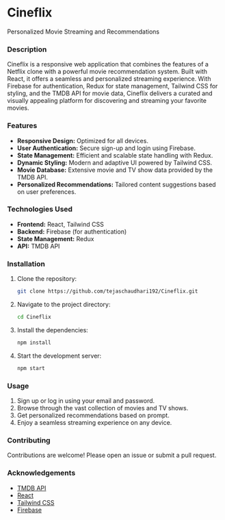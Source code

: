 # **Cineflix**

Personalized Movie Streaming and Recommendations

### **Description**
Cineflix is a responsive web application that combines the features of a Netflix clone with a powerful movie recommendation system. Built with React, it offers a seamless and personalized streaming experience. With Firebase for authentication, Redux for state management, Tailwind CSS for styling, and the TMDB API for movie data, Cineflix delivers a curated and visually appealing platform for discovering and streaming your favorite movies.

### **Features**
- **Responsive Design:** Optimized for all devices.
- **User Authentication:** Secure sign-up and login using Firebase.
- **State Management:** Efficient and scalable state handling with Redux.
- **Dynamic Styling:** Modern and adaptive UI powered by Tailwind CSS.
- **Movie Database:** Extensive movie and TV show data provided by the TMDB API.
- **Personalized Recommendations:** Tailored content suggestions based on user preferences.

### **Technologies Used**
- **Frontend:** React, Tailwind CSS
- **Backend:** Firebase (for authentication)
- **State Management:** Redux
- **API:** TMDB API

### **Installation**

1. Clone the repository:
   ```bash
   git clone https://github.com/tejaschaudhari192/Cineflix.git
   ```

2. Navigate to the project directory:
   ```bash
   cd Cineflix
   ```

3. Install the dependencies:
   ```bash
   npm install
   ```

4. Start the development server:
   ```bash
   npm start
   ```

### **Usage**
1. Sign up or log in using your email and password.
2. Browse through the vast collection of movies and TV shows.
3. Get personalized recommendations based on prompt.
4. Enjoy a seamless streaming experience on any device.

### **Contributing**
Contributions are welcome! Please open an issue or submit a pull request.

### **Acknowledgements**
- [TMDB API](https://www.themoviedb.org/documentation/api)
- [React](https://reactjs.org/)
- [Tailwind CSS](https://tailwindcss.com/)
- [Firebase](https://firebase.google.com/)